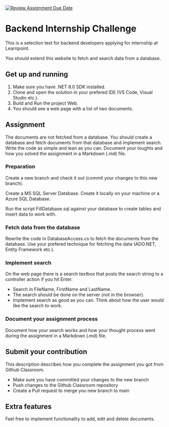 [![Review Assignment Due Date](https://classroom.github.com/assets/deadline-readme-button-24ddc0f5d75046c5622901739e7c5dd533143b0c8e959d652212380cedb1ea36.svg)](https://classroom.github.com/a/3LSv9VRt)
# Backend Internship Challenge

This is a selection test for backend developers applying for internship at Learnpoint.

You should extend this website to fetch and search data from a database.

## Get up and running

1. Make sure you have .NET 8.0 SDK installed.
2. Clone and open the solution in your prefered IDE (VS Code, Visual Studio etc.).
4. Build and Run the project Web.
5. You should see a web page with a list of two documents.

## Assignment

The documents are not fetched from a database. You should create a database and fetch documents from that database and implement search. Write the code as simple and lean as you can. Document your toughts and how you solved the assignment in a Markdown (.md) file.

### Preparation

Create a new branch and check it out (commit your changes to this new branch).

Create a MS SQL Server Database. Create it locally on your machine or a Azure SQL Database.

Run the script FillDatabase.sql against your database to create tables and insert data to work with.

### Fetch data from the database

Rewrite the code in DatabaseAccess.cs to fetch the documents from the database. Use your prefered technique for fetching the data (ADO.NET, Entity Framework etc.).

### Implement search

On the web page there is a search textbox that posts the search string to a controller action if you hit Enter. 

* Search in FileName, FirstName and LastName.
* The search should be done on the server (not in the browser).
* Implement search as good as you can. Think about how the user would like the search to work.

### Document your assignment process

Document how your search works and how your thought process went during the assignment in a Markdown (.md) file.

## Submit your contribution

This description describes how you complete the assignment you got from Github Classroom.

* Make sure you have committed your changes to the new branch
* Push changes to the Github Classroom repository
* Create a Pull request to merge you new branch to main

## Extra features

Feel free to implement functionality to add, edit and delete documents.
